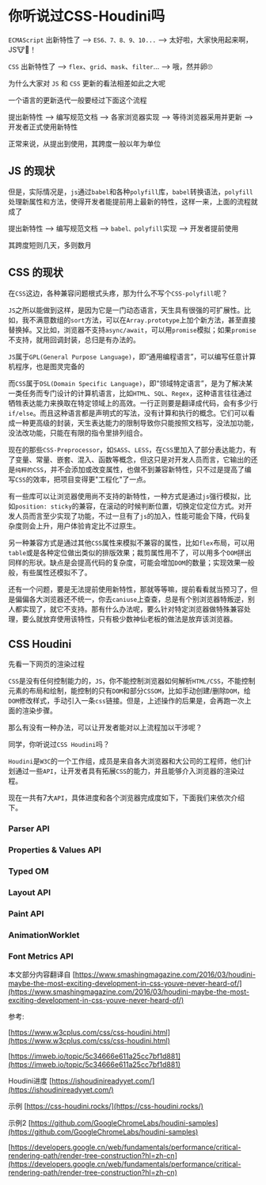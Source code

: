 # 你听说过CSS-Houdini吗

`ECMAScript` 出新特性了 --> `ES6、7、8、9、10...` --> 太好啦，大家快用起来啊，JS🐮🍻！

`CSS` 出新特性了 --> `flex`、`grid`、`mask`、`filter`... --> 哦，然并卵🙄

为什么大家对 `JS` 和 `CSS` 更新的看法相差如此之大呢

一个语言的更新迭代一般要经过下面这个流程

提出新特性 --> 编写规范文档 --> 各家浏览器实现 --> 等待浏览器采用并更新 --> 开发者正式使用新特性

正常来说，从提出到使用，其跨度一般以年为单位

## JS 的现状

但是，实际情况是，`js`通过`babel`和各种`polyfill`库，`babel`转换语法，`polyfill`处理新属性和方法，使得开发者能提前用上最新的特性，这样一来，上面的流程就成了

提出新特性 --> 编写规范文档 --> `babel、polyfill`实现 --> 开发者提前使用

其跨度短则几天，多则数月

## CSS 的现状

在`CSS`这边，各种兼容问题根式头疼，那为什么不写个`CSS-polyfill`呢？

`JS`之所以能做到这样，是因为它是一门动态语言，天生具有很强的可扩展性。比如，我不满意数组的`sort`方法，可以在`Array.prototype`上加个新方法，甚至直接替换掉。又比如，浏览器不支持`async/await`，可以用`promise`模拟；如果`promise`不支持，就用回调封装，总归是有办法的。

`JS`属于`GPL(General Purpose Language)`，即“通用编程语言”，可以编写任意计算机程序，也是图灵完备的

而`CSS`属于`DSL(Domain Specific Language)`，即“领域特定语言”，是为了解决某一类任务而专门设计的计算机语言，比如`HTML`、`SQL`、`Regex`，这种语言往往通过牺牲表达能力来换取在特定领域上的高效。一行正则要是翻译成代码，会有多少行`if/else`。而且这种语言都是声明式的写法，没有计算和执行的概念。它们可以看成一种更高级的封装，天生表达能力的限制导致你只能按照文档写，没法加功能，没法改功能，只能在有限的指令里排列组合。

现在的那些`CSS-Preprocessor`，如`SASS`、`LESS`，在`CSS`里加入了部分表达能力，有了变量、常量、嵌套、混入、函数等概念，但这只是对开发人员而言，它输出的还是`纯粹的CSS`，并不会添加或改变属性，也做不到兼容新特性，只不过是提高了编写`CSS`的效率，把项目变得更"工程化"了一点。

有一些库可以让浏览器使用尚不支持的新特性，一种方式是通过`js`强行模拟，比如`position: sticky`的兼容，在滚动的时候判断位置，切换定位定位方式。对开发人员而言至少实现了功能，不过一旦有了`js`的加入，性能可能会下降，代码复杂度则会上升，用户体验肯定比不过原生。

另一种兼容方式是通过其他`CSS`属性来模拟不兼容的属性，比如`flex`布局，可以用`table`或是各种定位做出类似的排版效果；裁剪属性用不了，可以用多个`DOM`拼出同样的形状。缺点是会提高代码的复杂度，可能会增加`DOM`的数量；实现效果一般般，有些属性还模拟不了。

还有一个问题，要是无法提前使用新特性，那就等等嘛，提前看看就当预习了，但是偏偏各大浏览器还不统一，你去`caniuse`上查查，总是有个别浏览器特叛逆，别人都实现了，就它不支持。那有什么办法呢，要么针对特定浏览器做特殊兼容处理，要么就放弃使用该特性，只有极少数神仙老板的做法是放弃该浏览器。

## CSS Houdini

先看一下网页的渲染过程

`CSS`是没有任何控制能力的，`JS`，你不能控制浏览器如何解析`HTML/CSS`，不能控制元素的布局和绘制，能控制的只有`DOM`和部分`CSSOM`，比如手动创建/删除`DOM`，给`DOM`修改样式，手动引入一条`css`链接。但是，上述操作的后果是，会再跑一次上面的渲染步骤。

那么有没有一种办法，可以让开发者能对以上流程加以干涉呢？

同学，你听说过`CSS Houdini`吗？

`Houdini`是`W3C`的一个工作组，成员是来自各大浏览器和大公司的工程师，他们计划通过一些`API`，让开发者具有拓展`CSS`的能力，并且能够介入浏览器的渲染过程。

现在一共有7大`API`，具体进度和各个浏览器完成度如下，下面我们来依次介绍下。

### Parser API

### Properties & Values API

### Typed OM

### Layout API

### Paint API

### AnimationWorklet

### Font Metrics API

本文部分内容翻译自 [https://www.smashingmagazine.com/2016/03/houdini-maybe-the-most-exciting-development-in-css-youve-never-heard-of/](https://www.smashingmagazine.com/2016/03/houdini-maybe-the-most-exciting-development-in-css-youve-never-heard-of/)

参考:
  
  [https://www.w3cplus.com/css/css-houdini.html](https://www.w3cplus.com/css/css-houdini.html)

  [https://imweb.io/topic/5c34666e611a25cc7bf1d881](https://imweb.io/topic/5c34666e611a25cc7bf1d881)

Houdini进度 [https://ishoudinireadyyet.com/](https://ishoudinireadyyet.com/)

示例 [https://css-houdini.rocks/](https://css-houdini.rocks/)

示例2 [https://github.com/GoogleChromeLabs/houdini-samples](https://github.com/GoogleChromeLabs/houdini-samples)


[https://developers.google.cn/web/fundamentals/performance/critical-rendering-path/render-tree-construction?hl=zh-cn](https://developers.google.cn/web/fundamentals/performance/critical-rendering-path/render-tree-construction?hl=zh-cn)
